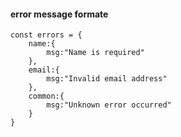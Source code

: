 #### error message formate

    const errors = {
        name:{
            msg:"Name is required"
        },
        email:{
            msg:"Invalid email address"
        },
        common:{
            msg:"Unknown error occurred"
        }
    }

